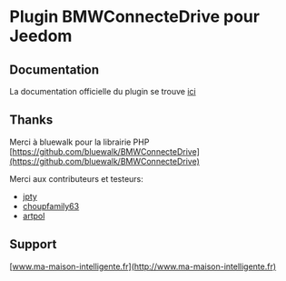 # Plugin BMWConnecteDrive pour Jeedom #

## Documentation ##

La documentation officielle du plugin se trouve [ici](http://ma-maison-intelligente.fr/2020/11/plugin-jeedom-bmw-connecteddrive/)

## Thanks ##

Merci à bluewalk pour la librairie PHP
[https://github.com/bluewalk/BMWConnecteDrive](https://github.com/bluewalk/BMWConnecteDrive)

Merci aux contributeurs et testeurs:
- [jpty](https://github.com/jpty)
- [choupfamily63](https://community.jeedom.com/u/choupfamily63)
- [artpol](https://community.jeedom.com/u/artpol)

## Support ##

[www.ma-maison-intelligente.fr](http://www.ma-maison-intelligente.fr)
